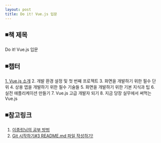 ```yaml
---
layout: post
title: Do it! Vue.js 입문
---
```


## ◾책 제목  
Do it! Vue.js 입문

## ◾챕터  
[1. Vue.js 소개](https://wisdompark.github.io/Vue-Js0/)
2. 개발 환경 설정 및 첫 번째 프로젝트
3. 화면을 개발하기 위한 필수 단위
4. 상용 앱을 개발하기 위한 필수 기술들
5. 화면을 개발하기 위한 기본 지식과 팁
6. 실전 애플리케이션 만들기
7. Vue.js 고급 개발자 되기
8. 지금 당장 실무에서 써먹는 Vue.js

## ◾참고링크
1. [이종립님의 공부 방법](https://johngrib.github.io/wiki/my-study-method/)
2. [Git 시작하기#3 README.md 파일 작성하기!](https://github.com/sejong-interface/Interface_Manual/wiki/Git-%EC%8B%9C%EC%9E%91%ED%95%98%EA%B8%B0%233-README.md-%ED%8C%8C%EC%9D%BC-%EC%9E%91%EC%84%B1%ED%95%98%EA%B8%B0!)

